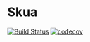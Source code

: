 # Skua

[![Build Status](https://travis-ci.org/tor4z/Skua.svg?branch=master)](https://travis-ci.org/tor4z/Skua) [![codecov](https://codecov.io/gh/tor4z/Skua/branch/master/graph/badge.svg)](https://codecov.io/gh/tor4z/Skua)

